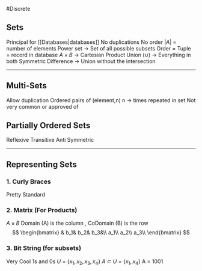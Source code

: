 #Discrete 
## Sets
  Principal for [[Databases|databases]]
  No duplications
  No order
 $\lvert A \rvert$ = number of elements
 Power set $\rightarrow$ Set of all possible subsets
 Order = Tuple = record in database 
 $A \times B$ $\rightarrow$ Cartesian Product
 Union ($\cup$) $\rightarrow$ Everything in both
 Symmetric Difference  $\rightarrow$ Union without the intersection
 
---

## Multi-Sets
  Allow duplication
  Ordered pairs of (element,n) n -> times repeated in set
  Not very common or approved of
## Partially Ordered Sets
  Reflexive
  Transitive
  Anti Symmetric

---
## Representing Sets
### 1. Curly Braces
 Pretty Standard
### 2. Matrix (For Products)
  $A\times B$ 
  Domain (A) is the column , CoDomain (B) is the row
  $$
  \begin{bmatrix}
  & b_1& b_2& b_3&\\
  a_1\\
  a_2\\
  a_3\\
  \end{bmatrix}
  $$
### 3. Bit String (for subsets)
  Very Cool
  1s and 0s
  $U$ = $\{x_1, x_2, x_3, x_4\}$
  $A$ $\subset$ $U$ = $\{x_1, x_4\}$
  A = 1001